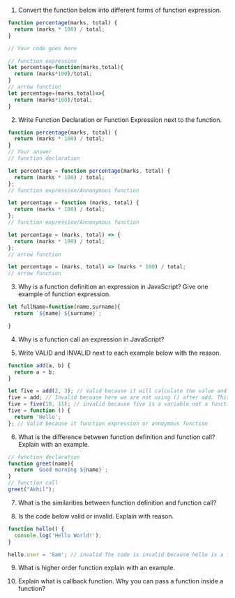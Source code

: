 1. Convert the function below into different forms of function expression.

```js
function percentage(marks, total) {
  return (marks * 100) / total;
}

// Your code goes here

// function expression
let percentage=function(marks,total){
  return (marks*100)/total;
}
// arrow function
let percentage=(marks,total)=>{
  return (marks*100)/total;
}
```

2. Write Function Declaration or Function Expression next to the function.

```js
function percentage(marks, total) {
  return (marks * 100) / total;
}
// Your answer
// function declaration
```

```js
let percentage = function percentage(marks, total) {
  return (marks * 100) / total;
};
// function expression/Annonymous function
```

```js
let percentage = function (marks, total) {
  return (marks * 100) / total;
};
// function expression/Annonymous function
```

```js
let percentage = (marks, total) => {
  return (marks * 100) / total;
};
// arrow function
```

```js
let percentage = (marks, total) => (marks * 100) / total;
// arrow function
```

3. Why is a function definition an expression in JavaScript? Give one example of function expression.
<!-- As we know function is an object. And also we can assign function to a variable . Therefore we can asign a function to a variable and can conduct various operations on it. -->
```js
let fullName=function(name,surname){
  return `${name} ${surname}`;

}
```
4. Why is a function call an expression in JavaScript?
<!-- A function call is an expression because it produces a value. When function is invoked, it executes its code and returns a result. -->
5. Write VALID and INVALID next to each example below with the reason.

```js
function add(a, b) {
  return a + b;
}

let five = add(2, 3); // Valid because it will calculate the value and assign to five which is a variable.
five = add; // Invalid becuase here we are not using () after add. This mean it is not functio call but a function reference.
five = five(10, 11); // invalid because five is a variable not a function
five = function () {
  return 'Hello';
}; // Valid because it function expression or annoymous function 
```

6. What is the difference between function definition and function call? Explain with an example.

<!-- Function Definition :->Function definition is the process of defining what function will do when it will be executed.But the function call means that you have called a function.Function is defined by using function keyword where as function call is done by placing () before function name . 
eg -->
```js
// function declaration 
function greet(name){
  return `Good morning ${name}`;
}
// function call
greet("Akhil");
```

7. What is the similarities between function definition and function call?
<!-- The first one is, it is the whole process of performing one or more task -->
<!-- We use () whether there is some parameter or not . -->
8. Is the code below valid or invalid. Explain with reason.

```js
function hello() {
  console.log('Hello World!');
}

hello.user = 'Sam'; // invalid The code is invalid because hello is a function not an object .
```

9. What is higher order function explain with an example.
<!-- A higher-order function in JavaScript is a function that takes one or more functions as arguments or returns a function as its result -->
10. Explain what is callback function. Why you can pass a function inside a function?
<!-- A callback function in JavaScript is a function that is passed as an argument to another function  -->
